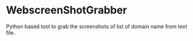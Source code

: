 # WebscreenShotGrabber
Python based tool to grab the screenshots of list of domain name from text file.
